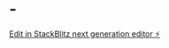 # -

[Edit in StackBlitz next generation editor ⚡️](https://stackblitz.com/~/github.com/CoralBlade/-)
